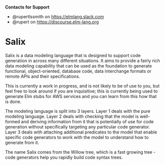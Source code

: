 **Contacts for Support**
- @rupertlssmith on https://elmlang.slack.com
- @rupert on https://discourse.elm-lang.org


# Salix

Salix is a data modeling language that is designed to support code generation in across many different situations. It aims to provide a fairly rich data modeling capability that can be used as the foundation to generate functional, object-oriented, database code, data interchange formats or remote APIs and their specifications.

This is currently a work in progress, and is not likely to be of use to you, but feel free to look around if you are inquisitive; this is currently being used to generate Elm stubs for AWS services and you can learn from this how that is done.

The modeling language is split into 3 layers. Layer 1 deals with the pure modeling language. Layer 2 deals with checking that the model is well-formed and deriving information from it that is potentially of use for code generation without specifically targeting any particular code generator. Layer 3 deals with attaching additional predicates to the model that enable specific code generators to work with the model to understand how to generate from it.

The name Salix comes from the Willow tree, which is a fast growing tree - code generators help you rapidly build code syntax trees.
